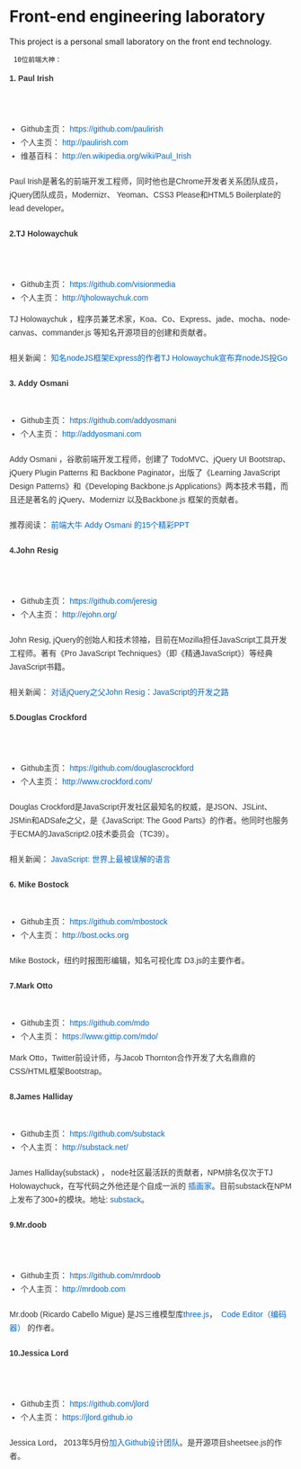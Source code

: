 # Front-end engineering laboratory  
This project is a personal small laboratory on the front end technology.  

     10位前端大神：  

<p style="margin-top: 0px; margin-bottom: 1.5em; padding-top: 0px; padding-bottom: 0px; list-style: none; color: rgb(51, 51, 51); font-family: Helvetica, Tahoma, Arial, sans-serif; font-size: 14px; line-height: 24px;">
	<strong>1. Paul Irish</strong>
</p>
<p style="margin-top: 0px; margin-bottom: 1.5em; padding-top: 0px; padding-bottom: 0px; list-style: none; color: rgb(51, 51, 51); font-family: Helvetica, Tahoma, Arial, sans-serif; font-size: 14px; line-height: 24px; text-align: center;">
	<a href="http://cms.csdnimg.cn/article/201408/01/53db25ef8ef61.jpg" target="_blank" style="cursor: pointer; color: rgb(0, 102, 204); text-decoration: none;"><img src="http://cms.csdnimg.cn/article/201408/01/53db25ef8ef61_middle.jpg" border="0" style="vertical-align: middle; border: none;" alt="" />&nbsp;</a><br />
	
</p>
<p style="margin-top: 0px; margin-bottom: 1.5em; padding-top: 0px; padding-bottom: 0px; list-style: none; color: rgb(51, 51, 51); font-family: Helvetica, Tahoma, Arial, sans-serif; font-size: 14px; line-height: 24px;">
</p>
<ul style="margin: 0px 0px 1em 20px; padding: 0px; list-style: none; color: rgb(51, 51, 51); font-family: Helvetica, Tahoma, Arial, sans-serif; font-size: 14px; line-height: 24px;">
	<li style="margin: 0px; padding: 0px; list-style: disc;">
		Github主页：&nbsp;<a href="https://github.com/paulirish" style="cursor: pointer; color: rgb(0, 102, 204); text-decoration: none;">https://github.com/paulirish</a>
	</li>
	<li style="margin: 0px; padding: 0px; list-style: disc;">
		个人主页：&nbsp;<a href="http://paulirish.com/" style="cursor: pointer; color: rgb(0, 102, 204); text-decoration: none;"></a><a href="http://paulirish.com/" target="_blank" style="cursor: pointer; color: rgb(0, 102, 204); text-decoration: none;">http://paulirish.com</a>
	</li>
	<li style="margin: 0px; padding: 0px; list-style: disc;">
		维基百科：&nbsp;<a href="http://en.wikipedia.org/wiki/Paul_Irish" style="cursor: pointer; color: rgb(0, 102, 204); text-decoration: none;">http://en.wikipedia.org/wiki/Paul_Irish</a>
	</li>
</ul>
<p style="margin-top: 0px; margin-bottom: 1.5em; padding-top: 0px; padding-bottom: 0px; list-style: none; color: rgb(51, 51, 51); font-family: Helvetica, Tahoma, Arial, sans-serif; font-size: 14px; line-height: 24px;">
</p>
<p style="margin-top: 0px; margin-bottom: 1.5em; padding-top: 0px; padding-bottom: 0px; list-style: none; color: rgb(51, 51, 51); font-family: Helvetica, Tahoma, Arial, sans-serif; font-size: 14px; line-height: 24px;">
	Paul Irish是著名的前端开发工程师，同时他也是Chrome开发者关系团队成员，jQuery团队成员，Modernizr、 Yeoman、CSS3 Please和HTML5 Boilerplate的lead developer。&nbsp;<br />
	
</p>
<p style="margin-top: 0px; margin-bottom: 1.5em; padding-top: 0px; padding-bottom: 0px; list-style: none; color: rgb(51, 51, 51); font-family: Helvetica, Tahoma, Arial, sans-serif; font-size: 14px; line-height: 24px;">
	<strong>2.TJ Holowaychuk</strong>
</p>
<p style="margin-top: 0px; margin-bottom: 1.5em; padding-top: 0px; padding-bottom: 0px; list-style: none; color: rgb(51, 51, 51); font-family: Helvetica, Tahoma, Arial, sans-serif; font-size: 14px; line-height: 24px; text-align: center;">
	<a href="http://cms.csdnimg.cn/article/201408/01/53db274c7c32f.jpg" target="_blank" style="cursor: pointer; color: rgb(0, 102, 204); text-decoration: none;"><img src="http://cms.csdnimg.cn/article/201408/01/53db274c7c32f_middle.jpg" border="0" style="vertical-align: middle; border: none;" alt="" />&nbsp;</a><br />
	
</p>
<p style="margin-top: 0px; margin-bottom: 1.5em; padding-top: 0px; padding-bottom: 0px; list-style: none; color: rgb(51, 51, 51); font-family: Helvetica, Tahoma, Arial, sans-serif; font-size: 14px; line-height: 24px;">
</p>
<ul style="margin: 0px 0px 1em 20px; padding: 0px; list-style: none; color: rgb(51, 51, 51); font-family: Helvetica, Tahoma, Arial, sans-serif; font-size: 14px; line-height: 24px;">
	<li style="margin: 0px; padding: 0px; list-style: disc;">
		Github主页：&nbsp;<a href="https://github.com/visionmedia" style="cursor: pointer; color: rgb(0, 102, 204); text-decoration: none;"></a><a href="https://github.com/visionmedia" target="_blank" style="cursor: pointer; color: rgb(0, 102, 204); text-decoration: none;">https://github.com/visionmedia</a>
	</li>
	<li style="margin: 0px; padding: 0px; list-style: disc;">
		个人主页：&nbsp;<a href="http://tjholowaychuk.com/" style="cursor: pointer; color: rgb(0, 102, 204); text-decoration: none;"></a><a href="http://tjholowaychuk.com/" target="_blank" style="cursor: pointer; color: rgb(0, 102, 204); text-decoration: none;">http://tjholowaychuk.com</a>&nbsp;
	</li>
</ul>
<p style="margin-top: 0px; margin-bottom: 1.5em; padding-top: 0px; padding-bottom: 0px; list-style: none; color: rgb(51, 51, 51); font-family: Helvetica, Tahoma, Arial, sans-serif; font-size: 14px; line-height: 24px;">
	TJ Holowaychuk ，程序员兼艺术家，Koa、Co、Express、jade、mocha、node-canvas、commander.js 等知名开源项目的创建和贡献者。&nbsp;<br />
	
</p>
<p style="margin-top: 0px; margin-bottom: 1.5em; padding-top: 0px; padding-bottom: 0px; list-style: none; color: rgb(51, 51, 51); font-family: Helvetica, Tahoma, Arial, sans-serif; font-size: 14px; line-height: 24px;">
	相关新闻：&nbsp;<a href="http://www.solidot.org/story?sid=40206" target="_blank" style="cursor: pointer; color: rgb(0, 102, 204); text-decoration: none;">知名nodeJS框架Express的作者TJ Holowaychuk宣布弃nodeJS投Go</a>
</p>
<p style="margin-top: 0px; margin-bottom: 1.5em; padding-top: 0px; padding-bottom: 0px; list-style: none; color: rgb(51, 51, 51); font-family: Helvetica, Tahoma, Arial, sans-serif; font-size: 14px; line-height: 24px;">
	<strong>3. Addy Osmani</strong>
</p>
<p style="margin-top: 0px; margin-bottom: 1.5em; padding-top: 0px; padding-bottom: 0px; list-style: none; color: rgb(51, 51, 51); font-family: Helvetica, Tahoma, Arial, sans-serif; font-size: 14px; line-height: 24px; text-align: center;">
	<a href="http://cms.csdnimg.cn/article/201408/01/53db05d54957b.jpg" target="_blank" style="cursor: pointer; color: rgb(0, 102, 204); text-decoration: none;"><img alt="" src="http://cms.csdnimg.cn/article/201408/01/53db05d54957b_middle.jpg?_=49162" border="0" style="vertical-align: middle; border: none; float: none; margin: 0px;" /></a>
</p>
<p style="margin-top: 0px; margin-bottom: 1.5em; padding-top: 0px; padding-bottom: 0px; list-style: none; color: rgb(51, 51, 51); font-family: Helvetica, Tahoma, Arial, sans-serif; font-size: 14px; line-height: 24px;">
</p>
<ul style="margin: 0px 0px 1em 20px; padding: 0px; list-style: none; color: rgb(51, 51, 51); font-family: Helvetica, Tahoma, Arial, sans-serif; font-size: 14px; line-height: 24px;">
	<li style="margin: 0px; padding: 0px; list-style: disc;">
		Github主页：&nbsp;<a href="https://github.com/addyosmani" target="_blank" style="cursor: pointer; color: rgb(0, 102, 204); text-decoration: none;">https://github.com/addyosmani</a>
	</li>
	<li style="margin: 0px; padding: 0px; list-style: disc;">
		个人主页：&nbsp;<a href="http://addyosmani.com/" style="cursor: pointer; color: rgb(0, 102, 204); text-decoration: none;">http://addyosmani.com</a>
	</li>
</ul>
<p style="margin-top: 0px; margin-bottom: 1.5em; padding-top: 0px; padding-bottom: 0px; list-style: none; color: rgb(51, 51, 51); font-family: Helvetica, Tahoma, Arial, sans-serif; font-size: 14px; line-height: 24px;">
</p>
<p style="margin-top: 0px; margin-bottom: 1.5em; padding-top: 0px; padding-bottom: 0px; list-style: none; color: rgb(51, 51, 51); font-family: Helvetica, Tahoma, Arial, sans-serif; font-size: 14px; line-height: 24px;">
	Addy Osmani ，谷歌前端开发工程师，创建了 TodoMVC、jQuery UI Bootstrap、jQuery Plugin Patterns 和 Backbone Paginator，出版了《Learning JavaScript Design Patterns》和《Developing Backbone.js Applications》两本技术书籍，而且还是著名的 jQuery、Modernizr 以及Backbone.js 框架的贡献者。
</p>
<p style="margin-top: 0px; margin-bottom: 1.5em; padding-top: 0px; padding-bottom: 0px; list-style: none; color: rgb(51, 51, 51); font-family: Helvetica, Tahoma, Arial, sans-serif; font-size: 14px; line-height: 24px;">
	推荐阅读：&nbsp;<a href="http://dev.yesky.com/41/34448041.shtml" target="_blank" style="cursor: pointer; color: rgb(0, 102, 204); text-decoration: none;">前端大牛 Addy Osmani 的15个精彩PPT</a>&nbsp;<br />
	
</p>
<p style="margin-top: 0px; margin-bottom: 1.5em; padding-top: 0px; padding-bottom: 0px; list-style: none; color: rgb(51, 51, 51); font-family: Helvetica, Tahoma, Arial, sans-serif; font-size: 14px; line-height: 24px;">
	<strong>4.John Resig</strong>
</p>
<p style="margin-top: 0px; margin-bottom: 1.5em; padding-top: 0px; padding-bottom: 0px; list-style: none; color: rgb(51, 51, 51); font-family: Helvetica, Tahoma, Arial, sans-serif; font-size: 14px; line-height: 24px; text-align: center;">
	<a href="http://cms.csdnimg.cn/article/201408/01/53db2d6db73b3.jpg" target="_blank" style="cursor: pointer; color: rgb(0, 102, 204); text-decoration: none;"><img src="http://cms.csdnimg.cn/article/201408/01/53db2d6db73b3_middle.jpg" border="0" style="vertical-align: middle; border: none;" alt="" />&nbsp;</a><br />
	
</p>
<p style="margin-top: 0px; margin-bottom: 1.5em; padding-top: 0px; padding-bottom: 0px; list-style: none; color: rgb(51, 51, 51); font-family: Helvetica, Tahoma, Arial, sans-serif; font-size: 14px; line-height: 24px;">
</p>
<ul style="margin: 0px 0px 1em 20px; padding: 0px; list-style: none; color: rgb(51, 51, 51); font-family: Helvetica, Tahoma, Arial, sans-serif; font-size: 14px; line-height: 24px;">
	<li style="margin: 0px; padding: 0px; list-style: disc;">
		Github主页：&nbsp;<a href="https://github.com/jeresig" target="_blank" style="cursor: pointer; color: rgb(0, 102, 204); text-decoration: none;">https://github.com/jeresig</a>
	</li>
	<li style="margin: 0px; padding: 0px; list-style: disc;">
		个人主页：&nbsp;<a href="http://ejohn.org/" target="_blank" style="cursor: pointer; color: rgb(0, 102, 204); text-decoration: none;">http://ejohn.org/</a>
	</li>
</ul>
<p style="margin-top: 0px; margin-bottom: 1.5em; padding-top: 0px; padding-bottom: 0px; list-style: none; color: rgb(51, 51, 51); font-family: Helvetica, Tahoma, Arial, sans-serif; font-size: 14px; line-height: 24px;">
</p>
<p style="margin-top: 0px; margin-bottom: 1.5em; padding-top: 0px; padding-bottom: 0px; list-style: none; color: rgb(51, 51, 51); font-family: Helvetica, Tahoma, Arial, sans-serif; font-size: 14px; line-height: 24px;">
	John Resig, jQuery的创始人和技术领袖，目前在Mozilla担任JavaScript工具开发工程师。著有《Pro JavaScript Techniques》（即《精通JavaScript》）等经典JavaScript书籍。
</p>
<p style="margin-top: 0px; margin-bottom: 1.5em; padding-top: 0px; padding-bottom: 0px; list-style: none; color: rgb(51, 51, 51); font-family: Helvetica, Tahoma, Arial, sans-serif; font-size: 14px; line-height: 24px;">
	相关新闻：&nbsp;<a href="http://www.programmer.com.cn/7787/" target="_blank" style="cursor: pointer; color: rgb(0, 102, 204); text-decoration: none;">对话jQuery之父John Resig：JavaScript的开发之路</a>
</p>
<p style="margin-top: 0px; margin-bottom: 1.5em; padding-top: 0px; padding-bottom: 0px; list-style: none; color: rgb(51, 51, 51); font-family: Helvetica, Tahoma, Arial, sans-serif; font-size: 14px; line-height: 24px;">
	<strong>5.Douglas Crockford</strong>
</p>
<p style="margin-top: 0px; margin-bottom: 1.5em; padding-top: 0px; padding-bottom: 0px; list-style: none; color: rgb(51, 51, 51); font-family: Helvetica, Tahoma, Arial, sans-serif; font-size: 14px; line-height: 24px; text-align: center;">
	<a href="http://cms.csdnimg.cn/article/201408/01/53db2ec32b30d.jpg" target="_blank" style="cursor: pointer; color: rgb(0, 102, 204); text-decoration: none;"><img src="http://cms.csdnimg.cn/article/201408/01/53db2ec32b30d_middle.jpg" border="0" style="vertical-align: middle; border: none;" alt="" />&nbsp;</a><br />
	
</p>
<p style="margin-top: 0px; margin-bottom: 1.5em; padding-top: 0px; padding-bottom: 0px; list-style: none; color: rgb(51, 51, 51); font-family: Helvetica, Tahoma, Arial, sans-serif; font-size: 14px; line-height: 24px;">
</p>
<ul style="margin: 0px 0px 1em 20px; padding: 0px; list-style: none; color: rgb(51, 51, 51); font-family: Helvetica, Tahoma, Arial, sans-serif; font-size: 14px; line-height: 24px;">
	<li style="margin: 0px; padding: 0px; list-style: disc;">
		Github主页：&nbsp;<a href="https://github.com/douglascrockford" style="cursor: pointer; color: rgb(0, 102, 204); text-decoration: none;"></a><a href="https://github.com/douglascrockford" target="_blank" style="cursor: pointer; color: rgb(0, 102, 204); text-decoration: none;">https://github.com/douglascrockford</a>
	</li>
	<li style="margin: 0px; padding: 0px; list-style: disc;">
		个人主页：&nbsp;<a href="http://www.crockford.com/" target="_blank" style="cursor: pointer; color: rgb(0, 102, 204); text-decoration: none;">http://www.crockford.com/</a>
	</li>
</ul>
<a href="https://github.com/douglascrockford" style="cursor: pointer; color: rgb(0, 102, 204); text-decoration: none; font-family: Helvetica, Tahoma, Arial, sans-serif; font-size: 14px; line-height: 24px;"></a><span style="color: rgb(51, 51, 51); font-family: Helvetica, Tahoma, Arial, sans-serif; font-size: 14px; line-height: 24px;"></span>
<p style="margin-top: 0px; margin-bottom: 1.5em; padding-top: 0px; padding-bottom: 0px; list-style: none; color: rgb(51, 51, 51); font-family: Helvetica, Tahoma, Arial, sans-serif; font-size: 14px; line-height: 24px;">
</p>
<p style="margin-top: 0px; margin-bottom: 1.5em; padding-top: 0px; padding-bottom: 0px; list-style: none; color: rgb(51, 51, 51); font-family: Helvetica, Tahoma, Arial, sans-serif; font-size: 14px; line-height: 24px;">
	Douglas Crockford是JavaScript开发社区最知名的权威，是JSON、JSLint、JSMin和ADSafe之父，是《JavaScript: The Good Parts》的作者。他同时也服务于ECMA的JavaScript2.0技术委员会（TC39）。&nbsp;<br />
	
</p>
<p style="margin-top: 0px; margin-bottom: 1.5em; padding-top: 0px; padding-bottom: 0px; list-style: none; color: rgb(51, 51, 51); font-family: Helvetica, Tahoma, Arial, sans-serif; font-size: 14px; line-height: 24px;">
	相关新闻：&nbsp;<a href="http://blog.csdn.net/wusuopubupt/article/details/22167799" target="_blank" style="cursor: pointer; color: rgb(0, 102, 204); text-decoration: none;">JavaScript: 世界上最被误解的语言</a>
</p>
<p style="margin-top: 0px; margin-bottom: 1.5em; padding-top: 0px; padding-bottom: 0px; list-style: none; color: rgb(51, 51, 51); font-family: Helvetica, Tahoma, Arial, sans-serif; font-size: 14px; line-height: 24px;">
	<strong>6. Mike Bostock</strong>
</p>
<p style="margin-top: 0px; margin-bottom: 1.5em; padding-top: 0px; padding-bottom: 0px; list-style: none; color: rgb(51, 51, 51); font-family: Helvetica, Tahoma, Arial, sans-serif; font-size: 14px; line-height: 24px; text-align: center;">
	<strong><a href="http://cms.csdnimg.cn/article/201408/01/53db31cdd691b.jpg" target="_blank" style="cursor: pointer; color: rgb(0, 102, 204); text-decoration: none;"><img src="http://cms.csdnimg.cn/article/201408/01/53db31cdd691b_middle.jpg" border="0" style="vertical-align: middle; border: none;" alt="" /></a><br />
	</strong>
</p>
<p style="margin-top: 0px; margin-bottom: 1.5em; padding-top: 0px; padding-bottom: 0px; list-style: none; color: rgb(51, 51, 51); font-family: Helvetica, Tahoma, Arial, sans-serif; font-size: 14px; line-height: 24px;">
</p>
<ul style="margin: 0px 0px 1em 20px; padding: 0px; list-style: none; color: rgb(51, 51, 51); font-family: Helvetica, Tahoma, Arial, sans-serif; font-size: 14px; line-height: 24px;">
	<li style="margin: 0px; padding: 0px; list-style: disc;">
		Github主页：&nbsp;<a href="https://github.com/mbostock" target="_blank" style="cursor: pointer; color: rgb(0, 102, 204); text-decoration: none;">https://github.com/mbostock</a>
	</li>
	<li style="margin: 0px; padding: 0px; list-style: disc;">
		个人主页：&nbsp;<a href="http://bost.ocks.org/" target="_blank" style="cursor: pointer; color: rgb(0, 102, 204); text-decoration: none;">http://bost.ocks.org</a>
	</li>
</ul>
<p style="margin-top: 0px; margin-bottom: 1.5em; padding-top: 0px; padding-bottom: 0px; list-style: none; color: rgb(51, 51, 51); font-family: Helvetica, Tahoma, Arial, sans-serif; font-size: 14px; line-height: 24px;">
</p>
<p style="margin-top: 0px; margin-bottom: 1.5em; padding-top: 0px; padding-bottom: 0px; list-style: none; color: rgb(51, 51, 51); font-family: Helvetica, Tahoma, Arial, sans-serif; font-size: 14px; line-height: 24px;">
	Mike Bostock，纽约时报图形编辑，知名可视化库 D3.js的主要作者。&nbsp;<br />
	
</p>
<p style="margin-top: 0px; margin-bottom: 1.5em; padding-top: 0px; padding-bottom: 0px; list-style: none; color: rgb(51, 51, 51); font-family: Helvetica, Tahoma, Arial, sans-serif; font-size: 14px; line-height: 24px;">
	<strong>7.Mark Otto</strong>
</p>
<p style="margin-top: 0px; margin-bottom: 1.5em; padding-top: 0px; padding-bottom: 0px; list-style: none; color: rgb(51, 51, 51); font-family: Helvetica, Tahoma, Arial, sans-serif; font-size: 14px; line-height: 24px; text-align: center;">
	<strong><a href="http://cms.csdnimg.cn/article/201408/01/53db42aa96f39.jpg" target="_blank" style="cursor: pointer; color: rgb(0, 102, 204); text-decoration: none;"><img src="http://cms.csdnimg.cn/article/201408/01/53db42aa96f39_middle.jpg" border="0" style="vertical-align: middle; border: none;" alt="" /></a><br />
	</strong>
</p>
<p style="margin-top: 0px; margin-bottom: 1.5em; padding-top: 0px; padding-bottom: 0px; list-style: none; color: rgb(51, 51, 51); font-family: Helvetica, Tahoma, Arial, sans-serif; font-size: 14px; line-height: 24px;">
</p>
<ul style="margin: 0px 0px 1em 20px; padding: 0px; list-style: none; color: rgb(51, 51, 51); font-family: Helvetica, Tahoma, Arial, sans-serif; font-size: 14px; line-height: 24px;">
	<li style="margin: 0px; padding: 0px; list-style: disc;">
		Github主页：&nbsp;<a href="https://github.com/mdo" style="cursor: pointer; color: rgb(0, 102, 204); text-decoration: none;"></a><a href="https://github.com/mdo" target="_blank" style="cursor: pointer; color: rgb(0, 102, 204); text-decoration: none;">https://github.com/mdo</a>
	</li>
	<li style="margin: 0px; padding: 0px; list-style: disc;">
		个人主页：&nbsp;<a href="https://www.gittip.com/mdo/" style="cursor: pointer; color: rgb(0, 102, 204); text-decoration: none;"></a><a href="https://www.gittip.com/mdo/" style="cursor: pointer; color: rgb(0, 102, 204); text-decoration: none;">https://www.gittip.com/mdo/</a>
	</li>
</ul>
<span style="color: rgb(51, 51, 51); font-family: Helvetica, Tahoma, Arial, sans-serif; font-size: 14px; line-height: 24px;">Mark Otto，Twitter前设计师，与Jacob Thornton合作开发了大名鼎鼎的CSS/HTML框架Bootstrap。</span><br style="color: rgb(51, 51, 51); font-family: Helvetica, Tahoma, Arial, sans-serif; font-size: 14px; line-height: 24px;" />

<p style="margin-top: 0px; margin-bottom: 1.5em; padding-top: 0px; padding-bottom: 0px; list-style: none; color: rgb(51, 51, 51); font-family: Helvetica, Tahoma, Arial, sans-serif; font-size: 14px; line-height: 24px;">
</p>
<p style="margin-top: 0px; margin-bottom: 1.5em; padding-top: 0px; padding-bottom: 0px; list-style: none; color: rgb(51, 51, 51); font-family: Helvetica, Tahoma, Arial, sans-serif; font-size: 14px; line-height: 24px;">
	<strong>8.James Halliday</strong>
</p>
<p style="margin-top: 0px; margin-bottom: 1.5em; padding-top: 0px; padding-bottom: 0px; list-style: none; color: rgb(51, 51, 51); font-family: Helvetica, Tahoma, Arial, sans-serif; font-size: 14px; line-height: 24px; text-align: center;">
	<strong><a href="http://cms.csdnimg.cn/article/201408/04/53df4ef4d6289.jpg" target="_blank" style="cursor: pointer; color: rgb(0, 102, 204); text-decoration: none;"><img src="http://cms.csdnimg.cn/article/201408/04/53df4ef4d6289_middle.jpg?_=20413" border="0" alt="" style="vertical-align: middle; border: none; float: none; margin: 0px;" /></a><br />
	</strong>
</p>
<p style="margin-top: 0px; margin-bottom: 1.5em; padding-top: 0px; padding-bottom: 0px; list-style: none; color: rgb(51, 51, 51); font-family: Helvetica, Tahoma, Arial, sans-serif; font-size: 14px; line-height: 24px;">
</p>
<ul style="margin: 0px 0px 1em 20px; padding: 0px; list-style: none; color: rgb(51, 51, 51); font-family: Helvetica, Tahoma, Arial, sans-serif; font-size: 14px; line-height: 24px;">
	<li style="margin: 0px; padding: 0px; list-style: disc;">
		Github主页：&nbsp;<a href="https://github.com/substack" target="_blank" style="cursor: pointer; color: rgb(0, 102, 204); text-decoration: none;">https://github.com/substack</a>
	</li>
	<li style="margin: 0px; padding: 0px; list-style: disc;">
		个人主页：&nbsp;<a href="http://substack.net/" target="_blank" style="cursor: pointer; color: rgb(0, 102, 204); text-decoration: none;">http://substack.net/</a>
	</li>
</ul>
<p style="margin-top: 0px; margin-bottom: 1.5em; padding-top: 0px; padding-bottom: 0px; list-style: none; color: rgb(51, 51, 51); font-family: Helvetica, Tahoma, Arial, sans-serif; font-size: 14px; line-height: 24px;">
</p>
<p style="margin-top: 0px; margin-bottom: 1.5em; padding-top: 0px; padding-bottom: 0px; list-style: none; color: rgb(51, 51, 51); font-family: Helvetica, Tahoma, Arial, sans-serif; font-size: 14px; line-height: 24px;">
	James Halliday(substack) ， node社区最活跃的贡献者，NPM排名仅次于TJ Holowaychuck，在写代码之外他还是个自成一派的&nbsp;<a href="http://substack.net/art" target="_blank" style="cursor: pointer; color: rgb(0, 102, 204); text-decoration: none;">插画家</a>。目前substack在NPM上发布了300+的模块。地址:&nbsp;<a href="https://npmjs.org/~substack" style="cursor: pointer; color: rgb(0, 102, 204); text-decoration: none;"></a><a href="https://npmjs.org/~substack" target="_blank" style="cursor: pointer; color: rgb(0, 102, 204); text-decoration: none;">substack</a>。
</p>
<p style="margin-top: 0px; margin-bottom: 1.5em; padding-top: 0px; padding-bottom: 0px; list-style: none; color: rgb(51, 51, 51); font-family: Helvetica, Tahoma, Arial, sans-serif; font-size: 14px; line-height: 24px;">
	<strong>9.Mr.doob</strong>
</p>
<p style="margin-top: 0px; margin-bottom: 1.5em; padding-top: 0px; padding-bottom: 0px; list-style: none; color: rgb(51, 51, 51); font-family: Helvetica, Tahoma, Arial, sans-serif; font-size: 14px; line-height: 24px; text-align: center;">
	<a href="http://cms.csdnimg.cn/article/201408/04/53df573452b68.jpg" target="_blank" style="cursor: pointer; color: rgb(0, 102, 204); text-decoration: none;"><img src="http://cms.csdnimg.cn/article/201408/04/53df573452b68_middle.jpg" border="0" style="vertical-align: middle; border: none;" alt="" />&nbsp;</a><br />
	
</p>
<p style="margin-top: 0px; margin-bottom: 1.5em; padding-top: 0px; padding-bottom: 0px; list-style: none; color: rgb(51, 51, 51); font-family: Helvetica, Tahoma, Arial, sans-serif; font-size: 14px; line-height: 24px;">
</p>
<ul style="margin: 0px 0px 1em 20px; padding: 0px; list-style: none; color: rgb(51, 51, 51); font-family: Helvetica, Tahoma, Arial, sans-serif; font-size: 14px; line-height: 24px;">
	<li style="margin: 0px; padding: 0px; list-style: disc;">
		Github主页：&nbsp;<a href="https://github.com/mrdoob" style="cursor: pointer; color: rgb(0, 102, 204); text-decoration: none;"></a><a href="https://github.com/mrdoob" target="_blank" style="cursor: pointer; color: rgb(0, 102, 204); text-decoration: none;">https://github.com/mrdoob</a>
	</li>
	<li style="margin: 0px; padding: 0px; list-style: disc;">
		个人主页：&nbsp;<a href="http://mrdoob.com/" style="cursor: pointer; color: rgb(0, 102, 204); text-decoration: none;"></a><a href="http://mrdoob.com/" target="_blank" style="cursor: pointer; color: rgb(0, 102, 204); text-decoration: none;">http://mrdoob.com</a>
	</li>
</ul>
<p style="margin-top: 0px; margin-bottom: 1.5em; padding-top: 0px; padding-bottom: 0px; list-style: none; color: rgb(51, 51, 51); font-family: Helvetica, Tahoma, Arial, sans-serif; font-size: 14px; line-height: 24px;">
</p>
<p style="margin-top: 0px; margin-bottom: 1.5em; padding-top: 0px; padding-bottom: 0px; list-style: none; color: rgb(51, 51, 51); font-family: Helvetica, Tahoma, Arial, sans-serif; font-size: 14px; line-height: 24px;">
	Mr.doob&nbsp;(Ricardo Cabello Migue) 是JS三维模型库<a href="http://mrdoob.github.io/three.js/" target="_blank" style="cursor: pointer; color: rgb(0, 102, 204); text-decoration: none;">three.js</a>，&nbsp;<a href="http://www.chromeexperiments.com/detail/code-editor/" style="cursor: pointer; color: rgb(0, 102, 204); text-decoration: none;">&nbsp;</a><a href="http://www.chromeexperiments.com/detail/code-editor/" target="_blank" style="cursor: pointer; color: rgb(0, 102, 204); text-decoration: none;">Code Editor（编码器）</a>&nbsp;的作者。&nbsp;<br />
	
</p>
<p style="margin-top: 0px; margin-bottom: 1.5em; padding-top: 0px; padding-bottom: 0px; list-style: none; color: rgb(51, 51, 51); font-family: Helvetica, Tahoma, Arial, sans-serif; font-size: 14px; line-height: 24px;">
	<strong>10.Jessica Lord</strong>
</p>
<p style="margin-top: 0px; margin-bottom: 1.5em; padding-top: 0px; padding-bottom: 0px; list-style: none; color: rgb(51, 51, 51); font-family: Helvetica, Tahoma, Arial, sans-serif; font-size: 14px; line-height: 24px; text-align: center;">
	<a href="http://cms.csdnimg.cn/article/201408/05/53e051ad64286.jpg" target="_blank" style="cursor: pointer; color: rgb(0, 102, 204); text-decoration: none;"><img src="http://cms.csdnimg.cn/article/201408/05/53e051ad64286_middle.jpg" border="0" style="vertical-align: middle; border: none;" alt="" />&nbsp;</a><br />
	
</p>
<p style="margin-top: 0px; margin-bottom: 1.5em; padding-top: 0px; padding-bottom: 0px; list-style: none; color: rgb(51, 51, 51); font-family: Helvetica, Tahoma, Arial, sans-serif; font-size: 14px; line-height: 24px;">
</p>
<ul style="margin: 0px 0px 1em 20px; padding: 0px; list-style: none; color: rgb(51, 51, 51); font-family: Helvetica, Tahoma, Arial, sans-serif; font-size: 14px; line-height: 24px;">
	<li style="margin: 0px; padding: 0px; list-style: disc;">
		Github主页：&nbsp;<a href="https://github.com/jlord" style="cursor: pointer; color: rgb(0, 102, 204); text-decoration: none;"></a><a href="https://github.com/jlord" target="_blank" style="cursor: pointer; color: rgb(0, 102, 204); text-decoration: none;">https://github.com/jlord</a>
	</li>
	<li style="margin: 0px; padding: 0px; list-style: disc;">
		个人主页：&nbsp;<a href="https://jlord.github.io/" style="cursor: pointer; color: rgb(0, 102, 204); text-decoration: none;">https://jlord.github.io</a>
	</li>
</ul>
<a href="https://github.com/jlord" style="cursor: pointer; color: rgb(0, 102, 204); text-decoration: none; font-family: Helvetica, Tahoma, Arial, sans-serif; font-size: 14px; line-height: 24px;"></a><span style="color: rgb(51, 51, 51); font-family: Helvetica, Tahoma, Arial, sans-serif; font-size: 14px; line-height: 24px;"></span>
<p style="margin-top: 0px; margin-bottom: 1.5em; padding-top: 0px; padding-bottom: 0px; list-style: none; color: rgb(51, 51, 51); font-family: Helvetica, Tahoma, Arial, sans-serif; font-size: 14px; line-height: 24px;">
</p>
<p style="margin-top: 0px; margin-bottom: 1.5em; padding-top: 0px; padding-bottom: 0px; list-style: none; color: rgb(51, 51, 51); font-family: Helvetica, Tahoma, Arial, sans-serif; font-size: 14px; line-height: 24px;">
	Jessica Lord， 2013年5月份<a href="https://github.com/blog/1504-jessica-lord-is-a-githubber" target="_blank" style="cursor: pointer; color: rgb(0, 102, 204); text-decoration: none;">加入Github设计团队</a>。是开源项目sheetsee.js的作者。
</p>

